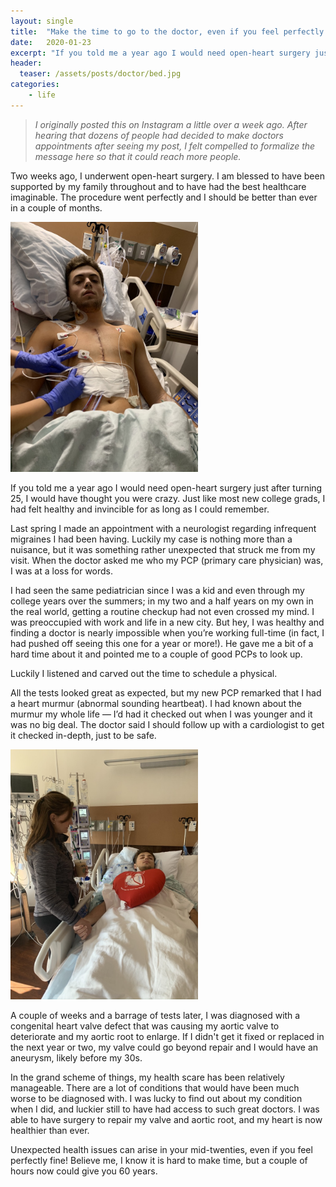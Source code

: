 ```yaml
---
layout: single
title:  "Make the time to go to the doctor, even if you feel perfectly healthy!"
date:   2020-01-23
excerpt: "If you told me a year ago I would need open-heart surgery just after turning 25, I would have thought you were crazy. Just like most new college grads, I had felt healthy and invincible for as long as I could remember."
header:
  teaser: /assets/posts/doctor/bed.jpg
categories:
    - life
---
```


> *I originally posted this on Instagram a little over a week ago.  After hearing that dozens of people had decided to make doctors appointments after seeing my post, I felt compelled to formalize the message here so that it could reach more people.*

Two weeks ago, I underwent open-heart surgery. I am blessed to have been supported by my family throughout and to have had the best healthcare imaginable. The procedure went perfectly and I should be better than ever in a couple of months.

<img class="align-right" src="/assets/posts/doctor/scar.jpg" style="max-width:300px">

If you told me a year ago I would need open-heart surgery just after turning 25, I would have thought you were crazy. Just like most new college grads, I had felt healthy and invincible for as long as I could remember.

Last spring I made an appointment with a neurologist regarding infrequent migraines I had been having.  Luckily my case is nothing more than a nuisance, but it was something rather unexpected that struck me from my visit.  When the doctor asked me who my PCP (primary care physician) was, I was at a loss for words.

I had seen the same pediatrician since I was a kid and even through my college years over the summers; in my two and a half years on my own in the real world, getting a routine checkup had not even crossed my mind. I was preoccupied with work and life in a new city. But hey, I was healthy and finding a doctor is nearly impossible when you’re working full-time (in fact, I had pushed off seeing this one for a year or more!).  He gave me a bit of a hard time about it and pointed me to a couple of good PCPs to look up.

Luckily I listened and carved out the time to schedule a physical.

All the tests looked great as expected, but my new PCP remarked that I had a heart murmur (abnormal sounding heartbeat). I had known about the murmur my whole life — I’d had it checked out when I was younger and it was no big deal. The doctor said I should follow up with a cardiologist to get it checked in-depth, just to be safe.

<img class="align-left" src="/assets/posts/doctor/bed.jpg" style="max-width:300px">

A couple of weeks and a barrage of tests later, I was diagnosed with a congenital heart valve defect that was causing my aortic valve to deteriorate and my aortic root to enlarge. If I didn't get it fixed or replaced in the next year or two, my valve could go beyond repair and I would have an aneurysm, likely before my 30s.

In the grand scheme of things, my health scare has been relatively manageable.  There are a lot of conditions that would have been much worse to be diagnosed with. I was lucky to find out about my condition when I did, and luckier still to have had access to such great doctors. I was able to have surgery to repair my valve and aortic root, and my heart is now healthier than ever.

Unexpected health issues can arise in your mid-twenties, even if you feel perfectly fine! Believe me, I know it is hard to make time, but a couple of hours now could give you 60 years.